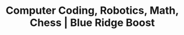 ---
type: "home"
title: "Computer Coding, Robotics, Math, Chess | Blue Ridge Boost"

####################### Banner #########################
banner:
  title: "Blue Ridge Boost"
  subtitle: "Computer Coding ∙ Robotics ∙ Science ∙ Math"
  #subtitle: "Education Center"
  left_buttons:
    enable: true
    group_label: ""
    group_link: "#quick-links"
    buttons:
      - enable: true
        label: "Classes"
        link: "classes/"
        style: btnsmall
      - enable: true
        label: "Camps"
        link: "summer-camps/"
        style: btnsmall
      - enable: true
        label: "Tutoring"
        link: "tutoring/"
        style: btnsmall
      - enable: true
        label: "Certificate"
        link: "/certifications"
        style: btnsmall
    
  right_buttons:
    group_label: ""
    buttons:
      - enable: true
        label: "Birthday Parties"
        link: "celebrations/"
        style: "c-button"
      - enable: true
        label: "World Robot Olympiad"
        link: "wro/"
        style: "c-button" 
      - enable: true
        label: "Gaming Fridays"
        link: "parents-night-out/"
        style: "c-button"
      - enable: true
        label: "Classes for Adults"
        link: "/adults"
        style: "c-button"

  all_buttons:    
    - camps_buttons:
        enable: true
        group_label: "Camps"
        group_link: "camps/"
        buttons:
          - enable: true
            label: "1-Day"
            link: "1-day-camps/"
            style: btnsmall
          - enable: true
            label: "Grades 1 to 3"
            link: "summer-camps/rising-1-3/"
            style: btnsmall
          - enable: true
            label: "Grades 4 to 6"
            link: "summer-camps/rising-4-6/"
            style: btnsmall
          - enable: true
            label: "Grades 7 to 12"
            link: "summer-camps/rising-7-12/"
            style: btnsmall
          # - enable: true
          #   label: "Robotics and Coding Certifications"
          #   link: "quest-for-excellence-camps/"
          #   style: btnsmall

    - top_buttons:
        enable: true
        group_label: "Classes for 18 and under"
        group_link: "classes/"
        buttons:
          - enable: true
            label: "Math"
            link: "classes/math"
            style: btnsmall
          - enable: true
            label: "Coding"
            link: "classes/coding"
            style: btnsmall
          - enable: true
            label: "Robotics"
            link: "classes/robotics"
            style: btnsmall
          - enable: true
            label: "Science"
            link: "classes/science"
            style: btnsmall
          - enable: true
            label: "Chess"
            link: "classes/chess"
            style: btnsmall
    - adults_buttons:
        enable: true
        group_label: "Classes for Adults"
        buttons:
          - enable: true
            link: "adults"
            label: "Coding and Robotics Certifications"
            style: btnsmall

    - camps_buttons:
        enable: true
        group_label: "Camps"
        group_link: "camps/"
        buttons:
          - enable: true
            label: "1-Day"
            link: "1-day-camps/"
            style: btnsmall
          - enable: true
            label: "Grades 1 to 3"
            link: "summer-camps/rising-1-3/"
            style: btnsmall
          - enable: true
            label: "Grades 4 to 6"
            link: "summer-camps/rising-4-6/"
            style: btnsmall
          - enable: true
            label: "Grades 7 to 12"
            link: "summer-camps/rising-7-12/"
            style: btnsmall
          - enable: true
            label: "Robotics and Coding Certifications"
            link: "quest-for-excellence-camps/"
            style: btnsmall

    - gaming_buttons:
        enable: true
        group_label: "Gaming"
        group_link: ""
        buttons:
          - enable: true
            label: "Minecraft Club"
            link: "minecraft/"
            style: btnsmallest
          - enable: true
            label: "Roblox Club"
            link: "roblox/"
            style: btnsmallest
          - enable: true
            label: "Fortnite Club"
            link: "fortnite/"
            style: btnsmallest
            
    - bottom_buttons:
        enable: true
        group_label: "Events"
        group_link: ""
        buttons:
          - enable: true
            label: "Parents' Night Out"
            link: "parents-night-out/"
            style: btnsmall
          - enable: false
            label: "Girl-Powered Fridays"
            link: "girl-powered-fridays/"
            style: btnsmall
          - enable: true
            label: "World Robot Olympiad"
            link: "/wro"
            style: btnsmall
          - enable: true
            label: "Birthday Parties"
            link: "/celebrations"
            style: btnsmall
---